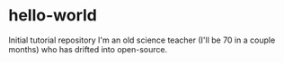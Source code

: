 # hello-world
Initial tutorial repository
I'm an old science teacher (I'll be 70 in a couple months) who has drifted into open-source.
